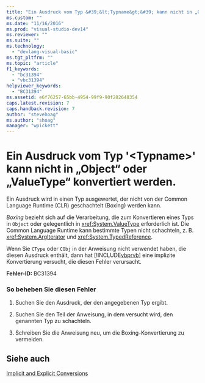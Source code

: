 ```yaml
---
title: "Ein Ausdruck vom Typ &#39;&lt;Typname&gt;&#39; kann nicht in „Object“ oder „ValueType“ konvertiert werden. | Microsoft Docs"
ms.custom: ""
ms.date: "11/16/2016"
ms.prod: "visual-studio-dev14"
ms.reviewer: ""
ms.suite: ""
ms.technology: 
  - "devlang-visual-basic"
ms.tgt_pltfrm: ""
ms.topic: "article"
f1_keywords: 
  - "bc31394"
  - "vbc31394"
helpviewer_keywords: 
  - "BC31394"
ms.assetid: e6f76257-65bb-4954-99f9-90f282648354
caps.latest.revision: 7
caps.handback.revision: 7
author: "stevehoag"
ms.author: "shoag"
manager: "wpickett"
---
```

# Ein Ausdruck vom Typ &#39;&lt;Typname&gt;&#39; kann nicht in „Object“ oder „ValueType“ konvertiert werden.
Ein Ausdruck wird in einen Typ ausgewertet, der nicht von der Common Language Runtime \(CLR\) geschachtelt \(Boxing\) werden kann.  
  
 *Boxing* bezieht sich auf die Verarbeitung, die zum Konvertieren eines Typs in `Object` oder gelegentlich in <xref:System.ValueType> erforderlich ist. Die Common Language Runtime kann bestimmte Typen nicht schachteln, z. B. <xref:System.ArgIterator> und <xref:System.TypedReference>.  
  
 Wenn Sie `CType` oder `CObj` in der Anweisung nicht verwendet haben, die diesen Ausdruck enthält, dann hat [!INCLUDE[vbprvb](../../csharp/programming-guide/concepts/linq/includes/vbprvb_md.md)] eine implizite Konvertierung versucht, die diesen Fehler verursacht.  
  
 **Fehler\-ID:** BC31394  
  
### So beheben Sie diesen Fehler  
  
1.  Suchen Sie den Ausdruck, der den angegebenen Typ ergibt.  
  
2.  Suchen Sie den Teil der Anweisung, in dem versucht wird, den genannten Typ zu schachteln.  
  
3.  Schreiben Sie die Anweisung neu, um die Boxing\-Konvertierung zu vermeiden.  
  
## Siehe auch  
 [Implicit and Explicit Conversions](../../visual-basic/programming-guide/language-features/data-types/implicit-and-explicit-conversions.md)